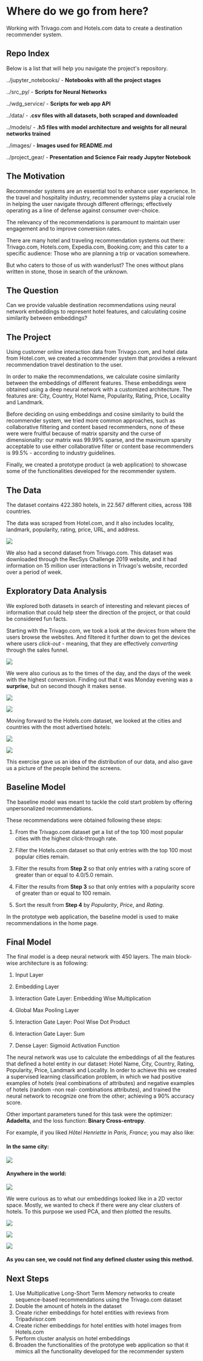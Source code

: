# Where do we go from here?

Working with Trivago.com and Hotels.com data to create a destination recommender system.


## Repo Index

Below is a list that will help you navigate the project's repository.

  ../jupyter_notebooks/ - **Notebooks with all the project stages**
  
  ../src_py/ - **Scripts for Neural Networks**
  
  ../wdg_service/ - **Scripts for web app API**
  
  ../data/ - **.csv files with all datasets, both scraped and downloaded**
  
  ../models/ - **.h5 files with model architecture and weights for all neural networks trained**
  
  ../images/ - **Images used for README.md**
  
  ../project_gear/ - **Presentation and Science Fair ready Jupyter Notebook**


## The Motivation

Recommender systems are an essential tool to enhance user experience. In the travel and hospitality industry, recommender systems play a crucial role in helping the user navigate through different offerings; effectively operating as a line of defense against consumer over-choice.

The relevancy of the recommendations is paramount to maintain user engagement and to improve conversion rates.

There are many hotel and traveling recommendation systems out there: Trivago.com, Hotels.com, Expedia.com, Booking.com; and this cater to a specific audience: Those who are planning a trip or vacation somewhere.

But who caters to those of us with wanderlust? The ones without plans written in stone, those in search of the unknown. 


## The Question

Can we provide valuable destination recommendations using neural network embeddings to represent hotel features, and calculating cosine similarity between embeddings?


## The Project

Using customer online interaction data from Trivago.com, and hotel data from Hotel.com, we created a recommender system that provides a relevant recommendation travel destination to the user.

In order to make the recommendations, we calculate cosine similarity between the embeddings of different features. These embeddings were obtained using a deep neural network with a customized architecture. The features are: City, Country, Hotel Name, Popularity, Rating, Price, Locality and Landmark.

Before deciding on using embeddings and cosine similarity to build the recommender system, we tried more common approaches, such as collaborative filtering and content based recommenders, none of these were were fruitful because of matrix sparsity and the curse of dimensionality: our matrix was 99.99% sparse, and the maximum sparsity acceptable to use either collaborative filter or content base recommenders is 99.5% - according to industry guidelines.

Finally, we created a prototype product (a web application) to showcase some of the functionalities developed for the recommender system.


## The Data

The dataset contains 422.380 hotels, in 22.567 different cities, across 198 countries.

The data was scraped from Hotel.com, and it also includes locality, landmark, popularity, rating, price, URL, and address.

![](../master/images/dataframe_sample.png)

We also had a second dataset from Trivago.com. This dataset was downloaded through the RecSys Challenge 2019 website, and it had information on 15 million user interactions in Trivago's website, recorded over a period of week.


## Exploratory Data Analysis

We explored both datasets in search of interesting and relevant pieces of information that could help steer the direction of the project, or that could be considered fun facts.

Starting with the Trivago.com, we took a look at the devices from where the users browse the websites. And filtered it further down to get the devices where users *click-out* - meaning, that they are effectively *converting* through the sales funnel.

![](../master/images/user_distribution_per_device.png)

We were also curious as to the times of the day, and the days of the week with the highest conversion. Finding out that it was Monday evening was a **surprise**, but on second though it makes sense.

![](../master/images/most_actives_hours.png)

![](../master/images/most_active_days.png)

Moving forward to the Hotels.com dataset, we looked at the cities and countries with the most advertised hotels:

![](../master/images/cities_with_most_hotels.png)

![](../master/images/countries_with_most_hotels.png)

This exercise gave us an idea of the distribution of our data, and also gave us a picture of the people behind the screens.


## Baseline Model

The baseline model was meant to tackle the cold start problem by offering unpersonalized recommendations.

These recommendations were obtained following these steps:

1. From the Trivago.com dataset get a list of the top 100 most popular cities with the highest click-through rate.

2. Filter the Hotels.com dataset so that only entries with the top 100 most popular cities remain.

3. Filter the results from **Step 2** so that only entries with a rating score of greater than or equal to 4.0/5.0 remain.

4. Filter the results from **Step 3** so that only entries with a popularity score of greater than or equal to 100 remain.

5. Sort the result from **Step 4** by *Popularity*, *Price*, and *Rating*. 

In the prototype web application, the baseline model is used to make recommendations in the home page.


## Final Model

The final model is a deep neural network with 450 layers. The main block-wise architecture is as following:

1. Input Layer

2. Embedding Layer

3. Interaction Gate Layer: Embedding Wise Multiplication

4. Global Max Pooling Layer

5. Interaction Gate Layer: Pool Wise Dot Product

6. Interaction Gate Layer: Sum

7. Dense Layer: Sigmoid Activation Function

The neural network was use to calculate the embeddings of all the features that defined a hotel entity in our dataset: Hotel Name, City, Country, Rating, Popularity, Price, Landmark and Locality. In order to achieve this we created a supervised learning classification problem, in which we had positive examples of hotels (real combinations of attributes) and negative examples of hotels (random -non real- combinations attributes), and trained the neural network to recognize one from the other; achieving a 90% accuracy score.

Other important parameters tuned for this task were the optimizer: **Adadelta**, and the loss function: **Binary Cross-entropy**.

For example, if you liked *Hôtel Henriette* in *Paris, France*; you may also like:

#### In the same city:

![](../master/images/hotel_filter_city.png)


#### Anywhere in the world:

![](../master/images/hotel_no_filter.png)


We were curious as to what our embeddings looked like in a 2D vector space. Mostly, we wanted to check if there were any clear clusters of hotels. To this purpose we used PCA, and then plotted the results. 

![](../master/images/PCA_cities.png)

![](../master/images/PCA_countries.png)

![](../master/images/PCA_localities.png)

#### As you can see, we could not find any defined cluster using this method.


## Next Steps

1. Use Multiplicative Long-Short Term Memory networks to create sequence-based recommendations using the Trivago.com dataset
2. Double the amount of hotels in the dataset
3. Create richer embeddings for hotel entities with reviews from Tripadvisor.com 
4. Create richer embeddings for hotel entities with hotel images from Hotels.com 
5. Perform cluster analysis on hotel embeddings
6. Broaden the functionalities of the prototype web application so that it mimics all the functionality developed for the recommender system
